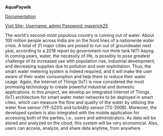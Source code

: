 **AquaPaywik**

[Documentation](http://drive.google.com/file/d/1KEbhE1bUECSCao7Blu7xC_goI_qVoO9z/view?usp=sharing "Documentation")

[Visit Site- Username: admin Password: maverick25](https://drive.google.com/file/d/1KEbhE1bUECSCao7Blu7xC_goI_qVoO9z/view?usp=sharing "Visit Site- Username: admin Password: maverick25")

The world's second-most populous country is running out of water. About 100 million people across India are on the front lines of a nationwide water crisis. A total of 21 major cities are poised to run out of groundwater next year, according to a 2018 report by government-run think tank NITI Aayog. In coming years, water, the necessity of life, is possibly to pose greatest challenge of its increased use with population rise, industrial development, and decreasing supplies due to pollution and over exploitation. Thus, the smart water metering system is indeed required, and it will make the user aware of their water consumption and help them to reduce their water usage. Again, the Internet of Things (IoT) is now considered the most promising technology to create powerful industrial and domestic applications. In this project, we develop an integrated Internet of Things (IoT) architecture for smart water meter networks to be deployed in smart cities, which can measure the flow and quality of the water by utilizing the water flow sensor (YF-S201) and turbidity sensor (TS-300B). Moreover, the developed system is also integrated with the mobile application for accessing both of the parties, i.e., users and administrators. As data will be stored and analyzed on the cloud, this system will be very economical. Also, users can access, analyze, and share data anytime, from anywhere.




